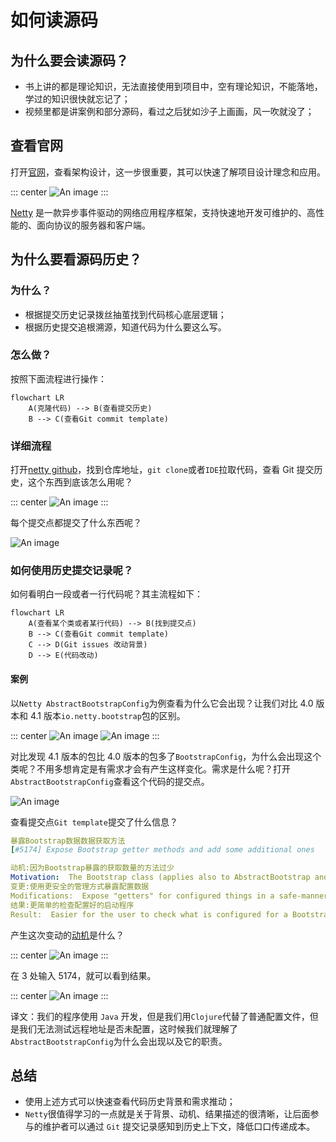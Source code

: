 # 如何读源码

## 为什么要会读源码？

* 书上讲的都是理论知识，无法直接使用到项目中，空有理论知识，不能落地，学过的知识很快就忘记了；
* 视频里都是讲案例和部分源码，看过之后犹如沙子上画画，风一吹就没了；

## 查看官网

打开[官网](https://netty.io)，查看架构设计，这一步很重要，其可以快速了解项目设计理念和应用。

::: center
![An image](./images/components.png)
:::

[Netty](https://netty.io) 是一款异步事件驱动的网络应用程序框架，支持快速地开发可维护的、高性能的、面向协议的服务器和客户端。

## 为什么要看源码历史？

### 为什么？

* 根据提交历史记录拨丝抽茧找到代码核心底层逻辑；
* 根据历史提交追根溯源，知道代码为什么要这么写。

### 怎么做？

按照下面流程进行操作：

```mermaid
flowchart LR
    A(克隆代码) --> B(查看提交历史)
    B --> C(查看Git commit template)
```

### 详细流程

打开[netty github](https://github.com/netty/netty)，找到仓库地址，`git clone`或者`IDE`拉取代码，查看 Git 提交历史，这个东西到底该怎么用呢？

::: center
![An image](./images/netty-git-history.jpg)
:::

每个提交点都提交了什么东西呢？

![An image](./images/commit-template.jpg)

### 如何使用历史提交记录呢？

如何看明白一段或者一行代码呢？其主流程如下：

```mermaid
flowchart LR
    A(查看某个类或者某行代码) --> B(找到提交点)
    B --> C(查看Git commit template)
    C --> D(Git issues 改动背景)
    D --> E(代码改动)
```

#### 案例

以`Netty AbstractBootstrapConfig`为例查看为什么它会出现？让我们对比 4.0 版本和 4.1 版本`io.netty.bootstrap`包的区别。

::: center
![An image](./images/40-nettyapi.jpg)
![An image](./images/41-nettyapi.jpg)
:::

对比发现 4.1 版本的包比 4.0 版本的包多了`BootstrapConfig`，为什么会出现这个类呢？不用多想肯定是有需求才会有产生这样变化。需求是什么呢？打开`AbstractBootstrapConfig`查看这个代码的提交点。

![An image](./images/AbstractBootstrapConfig.jpg)

查看提交点`Git template`提交了什么信息？

```yml
暴露Bootstrap数据数据获取方法
[#5174] Expose Bootstrap getter methods and add some additional ones

动机:因为Bootstrap暴露的获取数量的方法过少
Motivation:  The Bootstrap class (applies also to AbstractBootstrap and ServerBootstrap) has a few package private getter methods and some things such as #attr() and #options() aren't exposed at all.
变更:使用更安全的管理方式暴露配置数据
Modifications:  Expose "getters" for configured things in a safe-manner via the config() method.
结果:更简单的检查配置好的启动程序
Result:  Easier for the user to check what is configured for a Bootstrap/ServerBootstrap.
```

产生这次变动的[动机](https://github.com/netty/netty/issues/5174)是什么？

::: center
![An image](./images/issues.jpg)
:::

在 3 处输入 5174，就可以看到结果。

::: center
![An image](./images/bootconfig.jpg)
:::

译文：我们的程序使用 `Java` 开发，但是我们用`Clojure`代替了普通配置文件，但是我们无法测试远程地址是否未配置，这时候我们就理解了`AbstractBootstrapConfig`为什么会出现以及它的职责。

## 总结

* 使用上述方式可以快速查看代码历史背景和需求推动；
* `Netty`很值得学习的一点就是关于背景、动机、结果描述的很清晰，让后面参与的维护者可以通过 `Git` 提交记录感知到历史上下文，降低口口传递成本。

